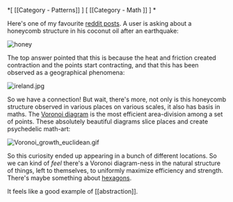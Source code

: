 *[ [[Category - Patterns]] ] [ [[Category - Math ]] ] *

Here's one of my favourite [reddit posts](https://www.reddit.com/r/askscience/comments/3i1vd0/this_coconut_oil_melted_during_a_heat_wave_and/). A user is asking about a honeycomb structure in his coconut oil after an earthquake:

![honey](/static/img/honey.jpg)

The top answer pointed that this is because the heat and friction created contraction and the points start contracting, and that this has been observed as a geographical phenomena:

![ireland.jpg](/static/img/ireland.jpg)

So we have a connection! But wait, there's more, not only is this honeycomb structure observed in various places on various scales, it also has basis in maths. The [Voronoi diagram](https://en.wikipedia.org/wiki/Voronoi_diagram) is the most efficient area-division among a set of points. These absolutely beautiful diagrams slice places and create psychedelic math-art:

![Voronoi_growth_euclidean.gif](/static/img/Voronoi_growth_euclidean.gif)

So this curiosity ended up appearing in a bunch of different locations. So we can kind of *feel* there's a Voronoi diagram-ness in the natural structure of things, left to themselves, to uniformly maximize efficiency and strength. There's maybe something about [hexagons](https://www.youtube.com/watch?v=thOifuHs6eY). 

It feels like a good example of [[abstraction]].